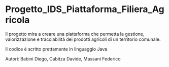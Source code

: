 # Progetto_IDS_Piattaforma_Filiera_Agricola
Il progetto mira a creare una piattaforma che permetta la gestione, valorizzazione e  tracciabilità dei prodotti agricoli di un territorio comunale. 

Il codice è scritto prettamente in linguaggio Java

Autori: Babini Diego, Cabitza Davide, Massani Federico
